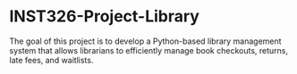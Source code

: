 # INST326-Project-Library
The goal of this project is to develop a Python-based library management system that allows librarians to efficiently manage book checkouts, returns, late fees, and waitlists. 
